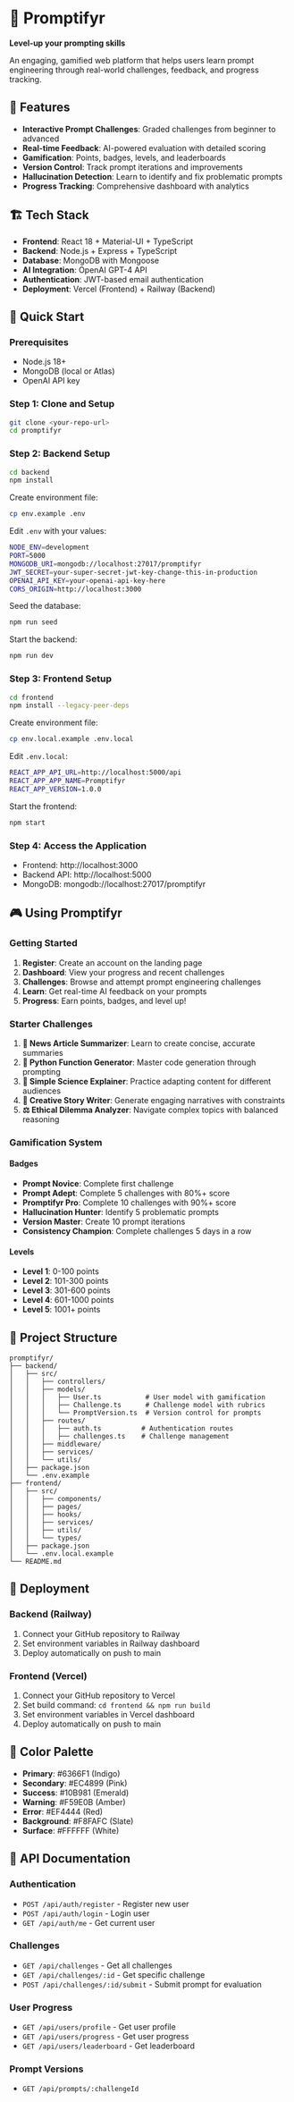 # 🚀 Promptifyr

**Level‑up your prompting skills**

An engaging, gamified web platform that helps users learn prompt engineering through real-world challenges, feedback, and progress tracking.

## 🎯 Features

- **Interactive Prompt Challenges**: Graded challenges from beginner to advanced
- **Real-time Feedback**: AI-powered evaluation with detailed scoring
- **Gamification**: Points, badges, levels, and leaderboards
- **Version Control**: Track prompt iterations and improvements
- **Hallucination Detection**: Learn to identify and fix problematic prompts
- **Progress Tracking**: Comprehensive dashboard with analytics

## 🏗️ Tech Stack

- **Frontend**: React 18 + Material-UI + TypeScript
- **Backend**: Node.js + Express + TypeScript
- **Database**: MongoDB with Mongoose
- **AI Integration**: OpenAI GPT-4 API
- **Authentication**: JWT-based email authentication
- **Deployment**: Vercel (Frontend) + Railway (Backend)

## 🚀 Quick Start

### Prerequisites

- Node.js 18+
- MongoDB (local or Atlas)
- OpenAI API key

### Step 1: Clone and Setup

```bash
git clone <your-repo-url>
cd promptifyr
```

### Step 2: Backend Setup

```bash
cd backend
npm install
```

Create environment file:
```bash
cp env.example .env
```

Edit `.env` with your values:
```bash
NODE_ENV=development
PORT=5000
MONGODB_URI=mongodb://localhost:27017/promptifyr
JWT_SECRET=your-super-secret-jwt-key-change-this-in-production
OPENAI_API_KEY=your-openai-api-key-here
CORS_ORIGIN=http://localhost:3000
```

Seed the database:
```bash
npm run seed
```

Start the backend:
```bash
npm run dev
```

### Step 3: Frontend Setup

```bash
cd frontend
npm install --legacy-peer-deps
```

Create environment file:
```bash
cp env.local.example .env.local
```

Edit `.env.local`:
```bash
REACT_APP_API_URL=http://localhost:5000/api
REACT_APP_APP_NAME=Promptifyr
REACT_APP_VERSION=1.0.0
```

Start the frontend:
```bash
npm start
```

### Step 4: Access the Application

- Frontend: http://localhost:3000
- Backend API: http://localhost:5000
- MongoDB: mongodb://localhost:27017/promptifyr

## 🎮 Using Promptifyr

### Getting Started
1. **Register**: Create an account on the landing page
2. **Dashboard**: View your progress and recent challenges
3. **Challenges**: Browse and attempt prompt engineering challenges
4. **Learn**: Get real-time AI feedback on your prompts
5. **Progress**: Earn points, badges, and level up!

### Starter Challenges

1. **🤖 News Article Summarizer**: Learn to create concise, accurate summaries
2. **🧪 Python Function Generator**: Master code generation through prompting
3. **🌱 Simple Science Explainer**: Practice adapting content for different audiences
4. **📝 Creative Story Writer**: Generate engaging narratives with constraints
5. **⚖️ Ethical Dilemma Analyzer**: Navigate complex topics with balanced reasoning

### Gamification System

#### Badges
- **Prompt Novice**: Complete first challenge
- **Prompt Adept**: Complete 5 challenges with 80%+ score
- **Promptifyr Pro**: Complete 10 challenges with 90%+ score
- **Hallucination Hunter**: Identify 5 problematic prompts
- **Version Master**: Create 10 prompt iterations
- **Consistency Champion**: Complete challenges 5 days in a row

#### Levels
- **Level 1**: 0-100 points
- **Level 2**: 101-300 points
- **Level 3**: 301-600 points
- **Level 4**: 601-1000 points
- **Level 5**: 1001+ points

## 📁 Project Structure

```
promptifyr/
├── backend/
│   ├── src/
│   │   ├── controllers/
│   │   ├── models/
│   │   │   ├── User.ts           # User model with gamification
│   │   │   ├── Challenge.ts      # Challenge model with rubrics
│   │   │   └── PromptVersion.ts  # Version control for prompts
│   │   ├── routes/
│   │   │   ├── auth.ts          # Authentication routes
│   │   │   ├── challenges.ts    # Challenge management
│   │   ├── middleware/
│   │   ├── services/
│   │   └── utils/
│   ├── package.json
│   └── .env.example
├── frontend/
│   ├── src/
│   │   ├── components/
│   │   ├── pages/
│   │   ├── hooks/
│   │   ├── services/
│   │   ├── utils/
│   │   └── types/
│   ├── package.json
│   └── .env.local.example
└── README.md
```

## 🚢 Deployment

### Backend (Railway)
1. Connect your GitHub repository to Railway
2. Set environment variables in Railway dashboard
3. Deploy automatically on push to main

### Frontend (Vercel)
1. Connect your GitHub repository to Vercel
2. Set build command: `cd frontend && npm run build`
3. Set environment variables in Vercel dashboard
4. Deploy automatically on push to main

## 🎨 Color Palette

- **Primary**: #6366F1 (Indigo)
- **Secondary**: #EC4899 (Pink)
- **Success**: #10B981 (Emerald)
- **Warning**: #F59E0B (Amber)
- **Error**: #EF4444 (Red)
- **Background**: #F8FAFC (Slate)
- **Surface**: #FFFFFF (White)

## 📝 API Documentation

### Authentication
- `POST /api/auth/register` - Register new user
- `POST /api/auth/login` - Login user
- `GET /api/auth/me` - Get current user

### Challenges
- `GET /api/challenges` - Get all challenges
- `GET /api/challenges/:id` - Get specific challenge
- `POST /api/challenges/:id/submit` - Submit prompt for evaluation

### User Progress
- `GET /api/users/profile` - Get user profile
- `GET /api/users/progress` - Get user progress
- `GET /api/users/leaderboard` - Get leaderboard

### Prompt Versions
- `GET /api/prompts/:challengeId`